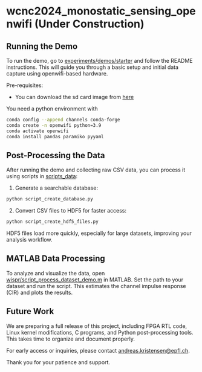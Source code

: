 # wcnc2024_monostatic_sensing_openwifi (Under Construction)

## Running the Demo

To run the demo, go to [experiments/demos/starter](experiments/demos/starter) and follow the README instructions. This will guide you through a basic setup and initial data capture using openwifi-based hardware.

Pre-requisites:
- You can download the sd card image from [here](https://drive.google.com/file/d/1uQMX8zfUFNDDfW1cvrgORAVHtUJXXgkP/view?usp=sharing)

You need a python environment with
```bash
conda config --append channels conda-forge
conda create -n openwifi python=3.9
conda activate openwifi
conda install pandas paramiko pyyaml
```

## Post-Processing the Data

After running the demo and collecting raw CSV data, you can process it using scripts in [scripts_data](scripts_data):

1. Generate a searchable database:
```bash
python script_create_database.py
```
2. Convert CSV files to HDF5 for faster access:
```bash
python script_create_hdf5_files.py
```

HDF5 files load more quickly, especially for large datasets, improving your analysis workflow.

## MATLAB Data Processing

To analyze and visualize the data, open [wispr/script_process_dataset_demo.m](wispr/script_process_dataset_demo.m) in MATLAB. Set the path to your dataset and run the script. This estimates the channel impulse response (CIR) and plots the results.

## Future Work

We are preparing a full release of this project, including FPGA RTL code, Linux kernel modifications, C programs, and Python post-processing tools. This takes time to organize and document properly.

For early access or inquiries, please contact andreas.kristensen@epfl.ch.

Thank you for your patience and support.
